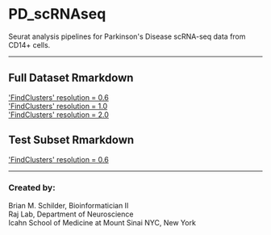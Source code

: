 # PD_scRNAseq 
Seurat analysis pipelines for Parkinson's Disease scRNA-seq data from CD14+ cells.  

---  

## Full Dataset Rmarkdown   
['FindClusters' resolution = 0.6](https://rajlabmssm.github.io/PD_scRNAseq/PD_scRNAseq_data-Full_resolution-0.6.html)  
['FindClusters' resolution = 1.0](https://rajlabmssm.github.io/PD_scRNAseq/PD_scRNAseq_data-Full_resolution-1.0.html)  
['FindClusters' resolution = 2.0](https://rajlabmssm.github.io/PD_scRNAseq/PD_scRNAseq_data-Full_resolution-2.0.html)  

## Test Subset Rmarkdown 
['FindClusters' resolution = 0.6](https://rajlabmssm.github.io/PD_scRNAseq/PD_scRNAseq_data-Subset_resolution-0.6.html) 

---
### Created by:  
Brian M. Schilder, Bioinformatician II  
Raj Lab, Department of Neuroscience  
Icahn School of Medicine at Mount Sinai 
NYC, New York
